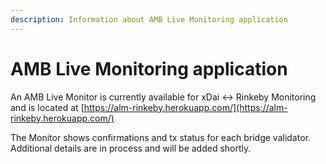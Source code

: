 ```yaml
---
description: Information about AMB Live Monitoring application
---
```


# AMB Live Monitoring application

An AMB Live Monitor is currently available for xDai &lt;-&gt; Rinkeby Monitoring and is located at [https://alm-rinkeby.herokuapp.com/](https://alm-rinkeby.herokuapp.com/)

The Monitor shows confirmations and tx status for each bridge validator. Additional details are in process and will be added shortly.


